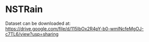 # NSTRain

Dataset can be downloaded at: https://drive.google.com/file/d/115IbOx2R4pY-b0-wmINcfeMgOJ-c7TL6/view?usp=sharing

